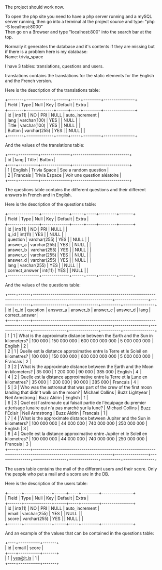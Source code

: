 The project should work now.


To open the php site you need to have a php server running
and a mySQL server running, then go into a terminal at
the project source and type:
"php -S localhost:8000"  
Then go on a Browser and type "localhost:800" into the search bar at the top.

Normally it generates the database and it's contents 
if they are missing but if there is a problem here is my database:  
Name: trivia_space

I have 3 tables: translations, questions and users.

translations contains the translations for the static elements
for the English and the French version.  

Here is the description of the translations table:

+--------+--------------+------+-----+---------+----------------+  
| Field  | Type         | Null | Key | Default | Extra          |  
+--------+--------------+------+-----+---------+----------------+  
| id     | int(11)      | NO   | PRI | NULL    | auto_increment |  
| lang   | varchar(100) | YES  |     | NULL    |                |  
| Title  | varchar(100) | YES  |     | NULL    |                |  
| Button | varchar(255) | YES  |     | NULL    |                |  
+--------+--------------+------+-----+---------+----------------+

And the values of the translations table:

+----+----------+---------------+-----------------------------+  
| id | lang     | Title         | Button                      |  
+----+----------+---------------+-----------------------------+  
|  1 | English  | Trivia Space  | See a random question       |  
|  2 | Francais | Trivia Espace | Voir une question aléatoire |  
+----+----------+---------------+-----------------------------+

The questions table contains the different questions and their different answers
in French and in English.

Here is the description of the questions table:

+----------------+--------------+------+-----+---------+-------+  
| Field          | Type         | Null | Key | Default | Extra |  
+----------------+--------------+------+-----+---------+-------+  
| id             | int(11)      | NO   | PRI | NULL    |       |  
| q_id           | int(11)      | YES  |     | NULL    |       |  
| question       | varchar(255) | YES  |     | NULL    |       |  
| answer_a       | varchar(255) | YES  |     | NULL    |       |  
| answer_b       | varchar(255) | YES  |     | NULL    |       |  
| answer_c       | varchar(255) | YES  |     | NULL    |       |  
| answer_d       | varchar(255) | YES  |     | NULL    |       |  
| lang           | varchar(255) | YES  |     | NULL    |       |  
| correct_answer | int(11)      | YES  |     | NULL    |       |  
+----------------+--------------+------+-----+---------+-------+

And the values of the questions table:

+----+------+----------------------------------------------------------------------------------------------------------------------+-----------------+----------------+-----------------+---------------+----------+----------------+  
| id | q_id | question                                                                                                             | answer_a        | answer_b       | answer_c        | answer_d      | lang     | correct_answer |  
+----+------+----------------------------------------------------------------------------------------------------------------------+-----------------+----------------+-----------------+---------------+----------+----------------+  
|  1 |    1 | What is the approximate distance between the Earth and the Sun in kilometers?                                        | 100 000         | 150 000 000    | 600 000 000 000 | 5 000 000 000 | English  |              2 |  
|  2 |    1 | Quelle est la distance approximative entre la Terre et le Soleil en kilometres?                                      | 100 000         | 150 000 000    | 600 000 000 000 | 5 000 000 000 | Francais |              2 |  
|  3 |    2 | What is the approximate distance between the Earth and the Moon in kilometers?                                       | 35 000          | 1 200 000      | 90 000          | 385 000       | English  |              4 |  
|  4 |    2 | Quelle est la distance approximative entre la Terre et la Lune en kilometres?                                        | 35 000          | 1 200 000      | 90 000          | 385 000       | Francais |              4 |  
|  5 |    3 | Who was the astronaut that was part of the crew of the first moon landing that didn't walk on the moon?              | Michael Collins | Buzz Lightyear | Neil Armstrong  | Buzz Aldrin   | English  |              1 |  
|  6 |    3 | Quel est l'astronaute qui faisait partie de l'équipage du premier atterisage lunaire qui n'a pas marché sur la lune? | Michael Collins | Buzz l'Éclair  | Neil Armstrong  | Buzz Aldrin   | Francais |              1 |  
|  7 |    4 | What is the approximate distance between Jupiter and the Sun in kilometers?                                          | 100 000 000     | 44 000 000     | 740 000 000     | 250 000 000   | English  |              3 |  
|  8 |    4 | Quelle est la distance approximative entre Jupiter et le Soleil en kilometres?                                       | 100 000 000     | 44 000 000     | 740 000 000     | 250 000 000   | Francais |              3 |  
+----+------+----------------------------------------------------------------------------------------------------------------------+-----------------+----------------+-----------------+---------------+----------+----------------+

The users table contains the mail of the different users and their
score. Only the people who put a mail and a score are in the DB.

Here is the description of the users table:

+-------+--------------+------+-----+---------+----------------+  
| Field | Type         | Null | Key | Default | Extra          |  
+-------+--------------+------+-----+---------+----------------+  
| id    | int(11)      | NO   | PRI | NULL    | auto_increment |  
| email | varchar(255) | YES  |     | NULL    |                |  
| score | varchar(255) | YES  |     | NULL    |                |  
+-------+--------------+------+-----+---------+----------------+


And an example of the values that can be contained in the questions table:

+----+-----------+-------+  
| id | email     | score |  
+----+-----------+-------+  
|  1 | yes@it.is | 1     |  
+----+-----------+-------+

